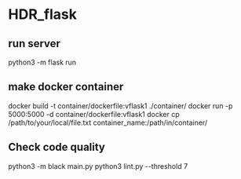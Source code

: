 # HDR_flask

## run server
python3 -m flask run

## make docker container
docker build -t container/dockerfile:vflask1 ./container/
docker run -p 5000:5000 -d container/dockerfile:vflask1
docker cp /path/to/your/local/file.txt container_name:/path/in/container/


## Check code quality
python3 -m black main.py
python3 lint.py --threshold 7